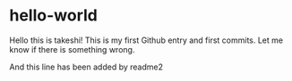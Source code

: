 # hello-world

Hello this is takeshi!
This is my first Github entry and first commits.
Let me know if there is something wrong.

And this line has been added by readme2
